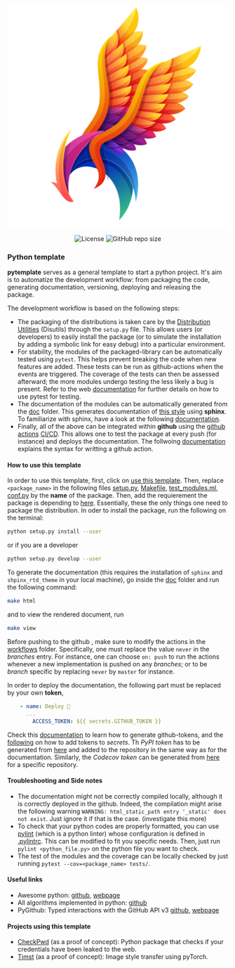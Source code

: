 <p align="center">
  <img alt="Logo" src="https://github.com/Radonirinaunimi/python-template/blob/master/logo/logo.png" width=500>
</p>
<p align="center">
  <img alt="License" src="https://img.shields.io/github/license/Radonirinaunimi/python-template?style=flat-square">
  <img alt="GitHub repo size" src="https://img.shields.io/github/repo-size/Radonirinaunimi/python-template?logo=Github&style=flat-square">
</p>

### Python template

**pytemplate** serves as a general template to start a python project. It's aim is to automatize the
development workflow: from packaging the code, generating documentation, versioning, deploying and
releasing the package.

The development workflow is based on the following steps:
* The packaging of the distributions is taken care by the [Distribution Utilities](https://the-hitchhikers-guide-to-packaging.readthedocs.io/en/latest/introduction.html)
(Disutils) through the `setup.py` file. This allows users (or developers) to easily install the package
(or to simulate the installation by adding a symbolic link for easy debug) into a particular environment.
* For stability, the modules of the packaged-library can be automatically tested using `pytest`. This
helps prevent breaking the code when new features are added. These tests can be run as github-actions
when the events are triggered. The coverage of the tests can then be assessed afterward; the more modules
undergo testing the less likely a bug is present. Refer to the web [documentation](https://docs.pytest.org/en/stable/)
for further details on how to use pytest for testing.
* The documentation of the modules can be automatically generated from the [doc](https://github.com/Radonirinaunimi/python-template/tree/master/doc)
folder. This generates documentation of [this style](https://the-hitchhikers-guide-to-packaging.readthedocs.io/en/latest/introduction.html)
using **sphinx**. To familiarize with sphinx, have a look at the following [documentation](https://www.sphinx-doc.org/en/master/usage/quickstart.html).
* Finally, all of the above can be integrated within **github** using the [github actions](https://docs.pytest.org/en/stable/)
[CI/CD](https://github.blog/2019-08-08-github-actions-now-supports-ci-cd/). This allows one to test the
package at every push (for instance) and deploys the documentation.
The follwoing [documentation](https://help.github.com/en/actions/reference/workflow-syntax-for-github-actions)
explains the syntax for writting a github action.


#### How to use this template

In order to use this template, first, click on [use this template](https://github.com/Radonirinaunimi/python-template/generate). Then, replace `<package_name>` in the following files [setup.py](https://github.com/Radonirinaunimi/python-template/blob/master/setup.py#L16), [Makefile](https://github.com/Radonirinaunimi/python-template/blob/master/doc/Makefile#L12), [test_modules.ml](https://github.com/Radonirinaunimi/python-template/blob/master/.github/workflows/test_modules.yml), [conf.py](https://github.com/Radonirinaunimi/python-template/blob/master/doc/source/conf.py#L14) by the **name** of the package. Then, add the requierement the package is depending to [here](https://github.com/Radonirinaunimi/python-template/blob/master/setup.py#L23). Essentially, these the only things one need to package the distribution. In oder to install the package, run the following on the terminal:
```bash
python setup.py install --user
```
or if you are a developer
```bash
python setup.py develop --user
```
To generate the documentation (this requires the installation of `sphinx` and `shpinx_rtd_theme` in your local machine), go inside the [doc](https://github.com/Radonirinaunimi/python-template/tree/master/doc) folder and run the following command:
```bash
make html
```
and to view the rendered document, run
```bash
make view
```
Before pushing to the github , make sure to modify the actions in the [workflows](https://github.com/Radonirinaunimi/python-template/blob/master/.github/workflows/) folder. Specifically, one must replace the value `never` in the *branches* entry. For instance, one can choose `on: push` to run the actions whenever a new implementation is pushed on any *branches*; or to be *branch* specific by replacing `never` by `master` for instance.

In order to deploy the documentation, the following part must be replaced by your own **token**,
```yaml
    - name: Deploy 🚀
      ...
        ACCESS_TOKEN: ${{ secrets.GITHUB_TOKEN }}
```
Check this [documentation](https://help.github.com/en/github/authenticating-to-github/creating-a-personal-access-token) to learn how to generate github-tokens, and the [following](https://help.github.com/en/actions/configuring-and-managing-workflows/creating-and-storing-encrypted-secrets) on how to add tokens to *secrets*. Th *PyPI token* has to be generated from [here](https://packaging.python.org/guides/publishing-package-distribution-releases-using-github-actions-ci-cd-workflows/) and added to the repository in the same way as for the documentation. Similarly, the *Codecov token* can be generated from [here](https://codecov.io/gh) for a specific repository.

#### Troubleshooting and Side notes

* The documentation might not be correctly compiled locally, although it is correctly deployed in the github. Indeed, the compilation might arise the following warning `WARNING: html_static_path entry '_static' does not exist`. Just ignore it if that is the case. (investigate this more)
* To check that your python codes are properly formatted, you can use [pylint](https://www.pylint.org/) (which is a python linter) whose configuration is defined in [.pylintrc](https://github.com/Radonirinaunimi/python-template/blob/master/.pylintrc). This can be modified to fit you specific needs. Then, just run `pylint <python_file.py>` on the python file you want to check.
* The test of the modules and the coverage can be locally checked by just running `pytest --cov=<package_name> tests/`.

#### Useful links

* Awesome python: [github](https://github.com/vinta/awesome-python), [webpage](https://awesome-python.com/)
* All algorithms implemented in python: [github](https://github.com/TheAlgorithms/Python)
* PyGithub: Typed interactions with the GitHub API v3 [github](https://github.com/PyGithub/PyGithub), [webpage](https://pygithub.readthedocs.io/)

#### Projects using this template

- [CheckPwd](https://github.com/Radonirinaunimi/pwnd-check) (as a proof of concept): Python package that checks if your credentials have been leaked to the web.
- [Timst](https://github.com/Radonirinaunimi/Style-Transfer) (as a proof of concept): Image style transfer using pyTorch.
